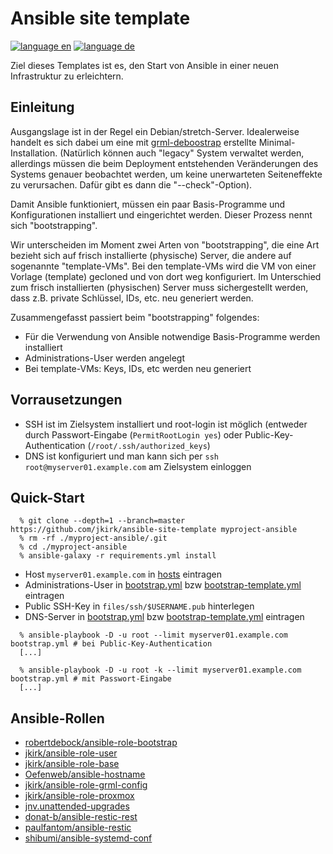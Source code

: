 # Ansible site template

[![language en](https://img.shields.io/badge/language-en-red.svg)](README.md)
[![language de](https://img.shields.io/badge/language-de-green.svg)](README.de.md)

Ziel dieses Templates ist es, den Start von Ansible in einer neuen Infrastruktur zu erleichtern.

## Einleitung

Ausgangslage ist in der Regel ein Debian/stretch-Server. Idealerweise handelt es sich dabei um eine mit [grml-deboostrap](https://github.com/grml/grml-debootstrap) erstellte Minimal-Installation.
(Natürlich können auch "legacy" System verwaltet werden, allerdings müssen die beim Deployment entstehenden Veränderungen des Systems genauer beobachtet werden, um keine unerwarteten Seiteneffekte zu verursachen.
Dafür gibt es dann die "--check"-Option).

Damit Ansible funktioniert, müssen ein paar Basis-Programme und Konfigurationen installiert und eingerichtet werden. Dieser Prozess nennt sich "bootstrapping".

Wir unterscheiden im Moment zwei Arten von "bootstrapping", die eine Art bezieht sich auf frisch installierte (physische) Server, die andere auf sogenannte "template-VMs".
Bei den template-VMs wird die VM von einer Vorlage (template) gecloned und von dort weg konfiguriert.
Im Unterschied zum frisch installierten (physischen) Server muss sichergestellt werden, dass z.B. private Schlüssel, IDs, etc. neu generiert werden.

Zusammengefasst passiert beim "bootstrapping" folgendes:

* Für die Verwendung von Ansible notwendige Basis-Programme werden installiert
* Administrations-User werden angelegt
* Bei template-VMs: Keys, IDs, etc werden neu generiert

## Vorrausetzungen

* SSH ist im Zielsystem installiert und root-login ist möglich (entweder durch Passwort-Eingabe (`PermitRootLogin yes`) oder Public-Key-Authentication (`/root/.ssh/authorized_keys`)
* DNS ist konfiguriert und man kann sich per `ssh root@myserver01.example.com` am Zielsystem einloggen

## Quick-Start

```
  % git clone --depth=1 --branch=master https://github.com/jkirk/ansible-site-template myproject-ansible
  % rm -rf ./myproject-ansible/.git
  % cd ./myproject-ansible
  % ansible-galaxy -r requirements.yml install
```

* Host `myserver01.example.com` in [hosts](hosts) eintragen
* Administrations-User in [bootstrap.yml](bootstrap.yml#L18) bzw [bootstrap-template.yml](bootstrap-template.yml#L18) eintragen
* Public SSH-Key in `files/ssh/$USERNAME.pub` hinterlegen
* DNS-Server in [bootstrap.yml](bootstrap.yml#L14) bzw [bootstrap-template.yml](bootstrap-template.yml#L14) eintragen

```
  % ansible-playbook -D -u root --limit myserver01.example.com bootstrap.yml # bei Public-Key-Authentication
  [...]

  % ansible-playbook -D -u root -k --limit myserver01.example.com bootstrap.yml # mit Passwort-Eingabe
  [...]
```

## Ansible-Rollen

* [robertdebock/ansible-role-bootstrap](https://github.com/robertdebock/ansible-role-bootstrap)
* [jkirk/ansible-role-user](https://github.com/jkirk/ansible-role-user)
* [jkirk/ansible-role-base](https://github.com/jkirk/ansible-role-base)
* [Oefenweb/ansible-hostname](https://github.com/Oefenweb/ansible-hostname)
* [jkirk/ansible-role-grml-config](https://github.com/jkirk/ansible-role-grml-config)
* [jkirk/ansible-role-proxmox](https://github.com/jkirk/ansible-role-proxmox)
* [jnv.unattended-upgrades](https://github.com/jnv/ansible-role-unattended-upgrades)
* [donat-b/ansible-restic-rest](https://github.com/donat-b/ansible-restic-rest)
* [paulfantom/ansible-restic](https://github.com/paulfantom/ansible-restic)
* [shibumi/ansible-systemd-conf](https://github.com/shibumi/ansible-systemd-conf)
